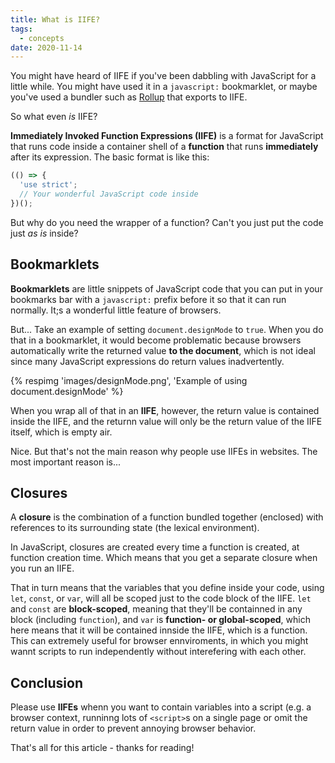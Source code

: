 ```yaml
---
title: What is IIFE?
tags:
  - concepts
date: 2020-11-14
---
```


You might have heard of IIFE if you've been dabbling with JavaScript for a little while. You might have used it in a `javascript:` bookmarklet, or maybe you've used a bundler such as [Rollup](https://rollupjs.org/) that exports to IIFE.

So what even _is_ IIFE?

**Immediately Invoked Function Expressions (IIFE)** is a format for JavaScript that runs code inside a container shell of a **function** that runs **immediately** after its expression. The basic format is like this:

```jsx
(() => {
  'use strict';
  // Your wonderful JavaScript code inside
})();
```

But why do you need the wrapper of a function? Can't you just put the code just _as is_ inside?

## Bookmarklets

**Bookmarklets** are little snippets of JavaScript code that you can put in your bookmarks bar with a `javascript:` prefix before it so that it can run normally. It;s a wonderful little feature of browsers.

But... Take an example of setting `document.designMode` to `true`. When you do that in a bookmarklet, it would become problematic because browsers automatically write the returned value **to the document**, which is not ideal since many JavaScript expressions do return values inadvertently.

{% respimg 'images/designMode.png', 'Example of using document.designMode' %}

When you wrap all of that in an **IIFE**, however, the return value is contained inside the IIFE, and the returnn value will only be the return value of the IIFE itself, which is empty air.

Nice. But that's not the main reason why people use IIFEs in websites. The most important reason is...

## Closures

A **closure** is the combination of a function bundled together (enclosed) with references to its surrounding state (the lexical environment).

In JavaScript, closures are created every time a function is created, at function creation time. Which means that you get a separate closure when you run an IIFE.

That in turn means that the variables that you define inside your code, using `let`, `const`, or `var`, will all be scoped just to the code block of the IIFE. `let` and `const` are **block-scoped**, meaning that they'll be containned in any block (including `function`), and `var` is **function- or global-scoped**, which here means that it will be contained innside the IIFE, which is a function. This can extremely useful for browser ennviroments, in which you might wannt scripts to run independently without interefering with each other.

## Conclusion

Please use **IIFEs** whenn you want to contain variables into a script (e.g. a browser context, runninng lots of `<script>`s on a single page or omit the return value in order to prevent annoying browser behavior.

That's all for this article - thanks for reading!
